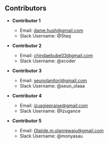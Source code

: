 

## Contributors

- **Contributor 1**
  - Email: dame.hush@gmail.com
  - Slack Username: @Staq

- **Contributor 2**
  - Email: chindaebube03@gmail.com
  - Slack Username: @xcoder

- **Contributor 3**
  - Email: seunolanitori@gmail.com
  - Slack Username: @seun_olaaa

- **Contributor 4**
  - Email: izuagiepraise@gmail.com
  - Slack Username: @Izugance

- **Contributor 5**
  - Email: Olajide.m.olanrewaju@gmail.com
  - Slack Username: @monyasau


